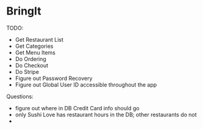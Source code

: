 # BringIt

TODO:
- Get Restaurant List
- Get Categories
- Get Menu Items
- Do Ordering
- Do Checkout
- Do Stripe
- Figure out Password Recovery
- Figure out Global User ID accessible throughout the app

Questions:
- figure out where in DB Credit Card info should go
- only Sushi Love has restaurant hours in the DB; other restaurants do not
- 

